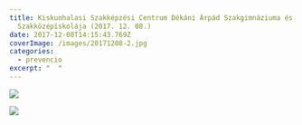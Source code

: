 ```yaml
---
title: Kiskunhalasi Szakképzési Centrum Dékáni Árpád Szakgimnáziuma és
  Szakközépiskolája (2017. 12. 08.)
date: 2017-12-08T14:15:43.769Z
coverImage: /images/20171208-2.jpg
categories:
  - prevencio
excerpt: "  "
---
```

![](/images/20171208-1.jpg)

![](/images/20171208-3.jpg)